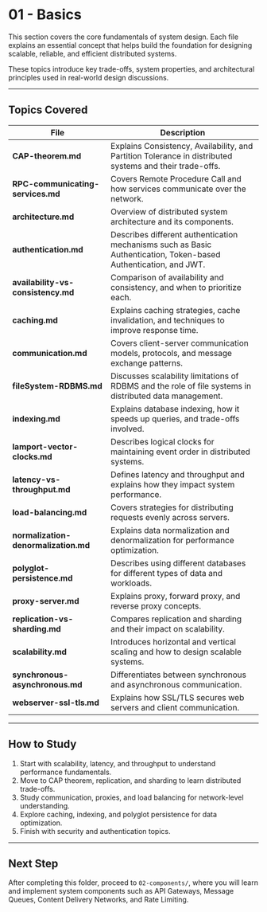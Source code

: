# 01 - Basics

This section covers the core fundamentals of system design.
Each file explains an essential concept that helps build the foundation for designing scalable, reliable, and efficient distributed systems.

These topics introduce key trade-offs, system properties, and architectural principles used in real-world design discussions.

---

## Topics Covered

| File                                 | Description                                                                                                      |
| ------------------------------------ | ---------------------------------------------------------------------------------------------------------------- |
| **CAP-theorem.md**                   | Explains Consistency, Availability, and Partition Tolerance in distributed systems and their trade-offs.         |
| **RPC-communicating-services.md**    | Covers Remote Procedure Call and how services communicate over the network.                                      |
| **architecture.md**                  | Overview of distributed system architecture and its components.                                                  |
| **authentication.md**                | Describes different authentication mechanisms such as Basic Authentication, Token-based Authentication, and JWT. |
| **availability-vs-consistency.md**   | Comparison of availability and consistency, and when to prioritize each.                                         |
| **caching.md**                       | Explains caching strategies, cache invalidation, and techniques to improve response time.                        |
| **communication.md**                 | Covers client-server communication models, protocols, and message exchange patterns.                             |
| **fileSystem-RDBMS.md**              | Discusses scalability limitations of RDBMS and the role of file systems in distributed data management.          |
| **indexing.md**                      | Explains database indexing, how it speeds up queries, and trade-offs involved.                                   |
| **lamport-vector-clocks.md**         | Describes logical clocks for maintaining event order in distributed systems.                                     |
| **latency-vs-throughput.md**         | Defines latency and throughput and explains how they impact system performance.                                  |
| **load-balancing.md**                | Covers strategies for distributing requests evenly across servers.                                               |
| **normalization-denormalization.md** | Explains data normalization and denormalization for performance optimization.                                    |
| **polyglot-persistence.md**          | Describes using different databases for different types of data and workloads.                                   |
| **proxy-server.md**                  | Explains proxy, forward proxy, and reverse proxy concepts.                                                       |
| **replication-vs-sharding.md**       | Compares replication and sharding and their impact on scalability.                                               |
| **scalability.md**                   | Introduces horizontal and vertical scaling and how to design scalable systems.                                   |
| **synchronous-asynchronous.md**      | Differentiates between synchronous and asynchronous communication.                                               |
| **webserver-ssl-tls.md**             | Explains how SSL/TLS secures web servers and client communication.                                               |

---

## How to Study

1. Start with scalability, latency, and throughput to understand performance fundamentals.
2. Move to CAP theorem, replication, and sharding to learn distributed trade-offs.
3. Study communication, proxies, and load balancing for network-level understanding.
4. Explore caching, indexing, and polyglot persistence for data optimization.
5. Finish with security and authentication topics.

---

## Next Step

After completing this folder, proceed to `02-components/`, where you will learn and implement system components such as API Gateways, Message Queues, Content Delivery Networks, and Rate Limiting.
